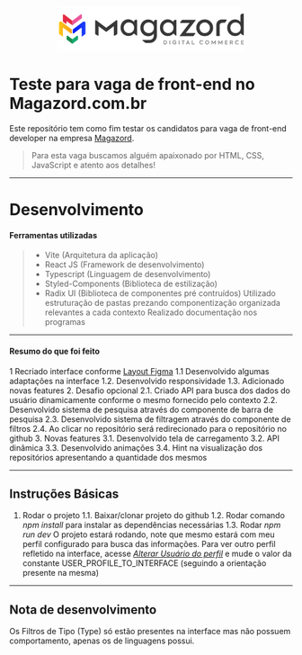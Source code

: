 <div align='center'>
 
![Magazord](src/assets/logo-magazord.png)
 
 </div>

# Teste para vaga de front-end no Magazord.com.br
Este repositório tem como fim testar os candidatos para vaga de front-end developer na empresa [Magazord](https://magazord.com.br).
> Para esta vaga buscamos alguém apaixonado por HTML, CSS, JavaScript e atento aos detalhes!

__________

# Desenvolvimento

#### Ferramentas utilizadas
> * Vite (Arquitetura da aplicação)
> * React JS (Framework de desenvolvimento)
> * Typescript (Linguagem de desenvolvimento)
> * Styled-Components (Biblioteca de estilização)
> * Radix UI (Biblioteca de componentes pré contruídos)
> Utilizado estruturação de pastas prezando componentização organizada relevantes a cada contexto
> Realizado documentação nos programas

___________

#### Resumo do que foi feito

1 Recriado interface conforme [Layout Figma](https://www.figma.com/file/sf1CmqcEZbUzkeZOA4AUGj/TESTE-FRONT-MAGAZORD?node-id=0%3A1)
 1.1 Desenvolvido algumas adaptações na interface
    1.2. Desenvolvido responsividade
    1.3. Adicionado novas features
2. Desafio opcional
    2.1. Criado API para busca dos dados do usuário dinamicamente conforme o mesmo fornecido pelo contexto
    2.2. Desenvolvido sistema de pesquisa através do componente de barra de pesquisa
    2.3. Desenvolvido sistema de filtragem através do componente de filtros
    2.4. Ao clicar no repositório será redirecionado para o repositório no github
3. Novas features
    3.1. Desenvolvido tela de carregamento
    3.2. API dinâmica
    3.3. Desenvolvido animações
    3.4. Hint na visualização dos repositórios apresentando a quantidade dos mesmos

________

## Instruções Básicas

1. Rodar o projeto
    1.1. Baixar/clonar projeto do github
    1.2. Rodar comando _npm install_ para instalar as dependências necessárias
    1.3. Rodar _npm run dev_
O projeto estará rodando, note que mesmo estará com meu perfil configurado para busca das informações.
Para ver outro perfil refletido na interface, acesse _[Alterar Usuário do perfil](src/contexts/ContextUserGithubProvider/Interfaces/user.ts)_ e mude o valor da constante USER_PROFILE_TO_INTERFACE (seguindo a orientação presente na mesma)

___________

## Nota de desenvolvimento

Os Filtros de Tipo (Type) só estão presentes na interface mas não possuem comportamento, apenas os de linguagens possui.


